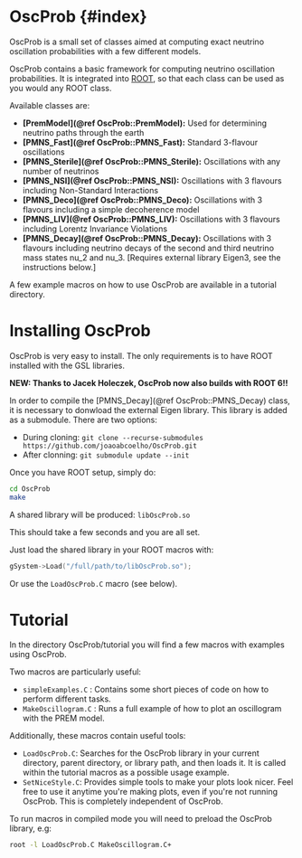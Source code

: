 # OscProb  {#index}

OscProb is a small set of classes aimed at computing exact neutrino oscillation probabilities with a few different models.

OscProb contains a basic framework for computing neutrino oscillation probabilities. It is integrated into [ROOT](https://root.cern.ch/), so that each class can be used as you would any ROOT class.

Available classes are:
- **[PremModel](@ref OscProb::PremModel):** Used for determining neutrino paths through the earth
- **[PMNS_Fast](@ref OscProb::PMNS_Fast):** Standard 3-flavour oscillations
- **[PMNS_Sterile](@ref OscProb::PMNS_Sterile):** Oscillations with any number of neutrinos
- **[PMNS_NSI](@ref OscProb::PMNS_NSI):** Oscillations with 3 flavours including Non-Standard Interactions
- **[PMNS_Deco](@ref OscProb::PMNS_Deco):** Oscillations with 3 flavours including a simple decoherence model
- **[PMNS_LIV](@ref OscProb::PMNS_LIV):** Oscillations with 3 flavours including Lorentz Invariance Violations
- **[PMNS_Decay](@ref OscProb::PMNS_Decay):** Oscillations with 3 flavours including neutrino decays of the second and third neutrino mass states nu_2 and nu_3. [Requires external library Eigen3, see the instructions below.]

A few example macros on how to use OscProb are available in a tutorial directory.

# Installing OscProb

OscProb is very easy to install. The only requirements is to have ROOT installed with the GSL libraries.

**NEW: Thanks to Jacek Holeczek, OscProb now also builds with ROOT 6!!**

In order to compile the [PMNS_Decay](@ref OscProb::PMNS_Decay) class, it is necessary to donwload the external Eigen library. This library is added as a submodule. There are two options:
- During cloning: `git clone --recurse-submodules https://github.com/joaoabcoelho/OscProb.git`
- After clonning: `git submodule update --init`

Once you have ROOT setup, simply do:
```sh
cd OscProb
make
```

A shared library will be produced: ```libOscProb.so```

This should take a few seconds and you are all set.

Just load the shared library in your ROOT macros with:
```cpp
gSystem->Load("/full/path/to/libOscProb.so");
```

Or use the ```LoadOscProb.C``` macro (see below).

# Tutorial

In the directory OscProb/tutorial you will find a few macros with examples using OscProb.

Two macros are particularly useful:
- ```simpleExamples.C``` : Contains some short pieces of code on how to perform different tasks.
- ```MakeOscillogram.C``` : Runs a full example of how to plot an oscillogram with the PREM model.

Additionally, these macros contain useful tools:
- ```LoadOscProb.C```: Searches for the OscProb library in your current directory, parent directory, or library path, and then loads it. It is called within the tutorial macros as a possible usage example.
- ```SetNiceStyle.C```: Provides simple tools to make your plots look nicer. Feel free to use it anytime you're making plots, even if you're not running OscProb. This is completely independent of OscProb.

To run macros in compiled mode you will need to preload the OscProb library, e.g:

```sh
root -l LoadOscProb.C MakeOscillogram.C+
```
